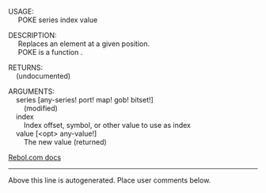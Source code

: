 USAGE:  
&nbsp;&nbsp;&nbsp;&nbsp;&nbsp;POKE&nbsp;series&nbsp;index&nbsp;value&nbsp;  
  
DESCRIPTION:  
&nbsp;&nbsp;&nbsp;&nbsp;&nbsp;Replaces&nbsp;an&nbsp;element&nbsp;at&nbsp;a&nbsp;given&nbsp;position.  
&nbsp;&nbsp;&nbsp;&nbsp;&nbsp;POKE&nbsp;is&nbsp;a&nbsp;function&nbsp;.  
  
RETURNS:  
&nbsp;&nbsp;&nbsp;&nbsp;(undocumented)  
  
ARGUMENTS:  
&nbsp;&nbsp;&nbsp;&nbsp;series&nbsp;[any-series!&nbsp;port!&nbsp;map!&nbsp;gob!&nbsp;bitset!]  
&nbsp;&nbsp;&nbsp;&nbsp;&nbsp;&nbsp;&nbsp;&nbsp;(modified)  
&nbsp;&nbsp;&nbsp;&nbsp;index  
&nbsp;&nbsp;&nbsp;&nbsp;&nbsp;&nbsp;&nbsp;&nbsp;Index&nbsp;offset,&nbsp;symbol,&nbsp;or&nbsp;other&nbsp;value&nbsp;to&nbsp;use&nbsp;as&nbsp;index  
&nbsp;&nbsp;&nbsp;&nbsp;value&nbsp;[&lt;opt&gt;&nbsp;any-value!]  
&nbsp;&nbsp;&nbsp;&nbsp;&nbsp;&nbsp;&nbsp;&nbsp;The&nbsp;new&nbsp;value&nbsp;(returned)  

[Rebol.com docs](http://www.rebol.com/r3/docs/functions/poke.html)
___
Above this line is autogenerated. Place user comments below.